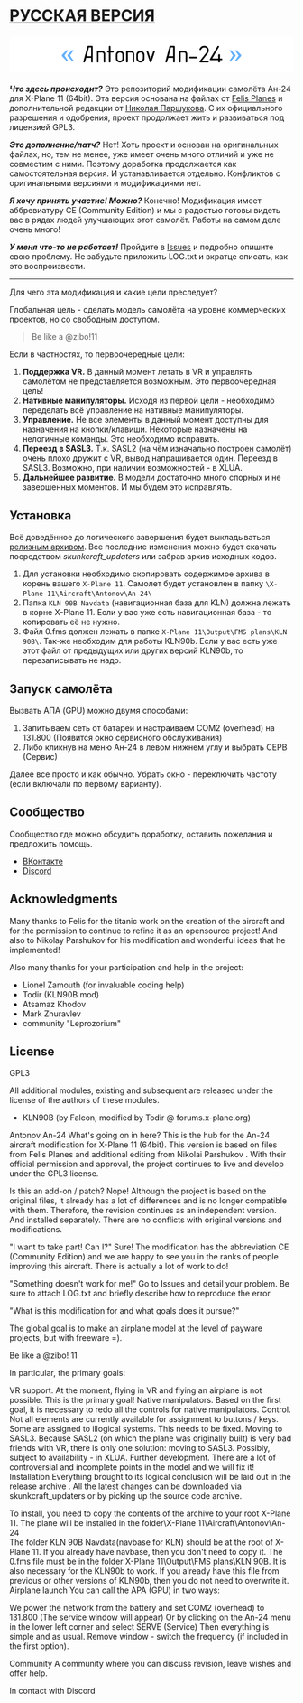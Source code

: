 # [РУССКАЯ ВЕРСИЯ](README.md)
<h4 align="center">
  <img alt="Antonov An-24" src="readme-head-en.png">
</h4>

***Что здесь происходит?*** Это репозиторий модификации самолёта Ан-24 для X-Plane 11 (64bit).
Эта версия основана на файлах от [Felis Planes](http://felis-planes.com/) и дополнительной редакции от [Николая Паршукова](https://github.com/parshukov/An24-Felis-for-XP11).
С их официального разрешения и одобрения, проект продолжает жить и развиваться под лицензией GPL3.

***Это дополнение/патч?*** Нет! Хоть проект и основан на оригинальных файлах, но, тем не менее, уже имеет очень много отличий и уже не совместим с ними. Поэтому доработка продолжается как самостоятельная версия. И устанавливается отдельно. Конфликтов с оригинальными версиями и модификациями нет.

***Я хочу принять участие! Можно?*** Конечно! Модификация имеет аббревиатуру CE (Community Edition) и мы с радостью готовы видеть вас в рядах людей улучшающих этот самолёт. Работы на самом деле очень много!

***У меня что-то не работает!*** Пройдите в [Issues](https://github.com/mixMugz/An-24/issues) и подробно опишите свою проблему. Не забудьте приложить LOG.txt и вкратце описать, как это воспроизвести.

---

Для чего эта модификация и какие цели преследует?

Глобальная цель - сделать модель самолёта на уровне коммерческих проектов, но со свободным доступом.
>Be like a @zibo!11

Если в частностях, то первоочередные цели:

1. **Поддержка VR.** В данный момент летать в VR и управлять самолётом не представляется возможным. Это первоочередная цель!
2. **Нативные манипуляторы.** Исходя из первой цели - необходимо переделать всё управление
   на нативные манипуляторы.
3. **Управление.** Не все элементы в данный момент доступны для назначения на кнопки/клавиши. Некоторые
   назначены на нелогичные команды. Это необходимо исправить.
4. **Переезд в SASL3.** Т.к. SASL2 (на чём изначально построен самолёт) очень плохо дружит с VR,
   вывод напрашивается один. Переезд в SASL3. Возможно, при наличии возможностей - в XLUA.
5. **Дальнейшее развитие.** В модели достаточно много спорных и не завершенных моментов. И мы будем это исправлять.

## Установка

Всё доведённое до логического завершения будет выкладываться [релизным архивом](https://github.com/mixMugz/An-24/releases). Все последние изменения можно будет скачать посредством *skunkcraft_updaters* или забрав архив исходных кодов.

1. Для установки необходимо скопировать содержимое архива в корень вашего `X-Plane 11`.
   Самолет будет установлен в папку `\X-Plane 11\Aircraft\Antonov\An-24\`
2. Папка `KLN 90B Navdata` (навигационная база для KLN) должна лежать в корне X-Plane 11. Если у вас уже есть навигационная база - то копировать её не нужно.
3. Файл 0.fms должен лежать в папке `X-Plane 11\Output\FMS plans\KLN 90B\`. Так-же необходим для работы KLN90b. Если у вас есть уже этот файл от предыдущих или других версий KLN90b, то перезаписывать не надо.

## Запуск самолёта

Вызвать АПА (GPU) можно двумя способами:

1. Запитываем сеть от батареи и настраиваем COM2 (overhead) на 131.800 (Появится окно сервисного обслуживания)
2. Либо кликнув на меню Ан-24 в левом нижнем углу и выбрать СЕРВ (Сервис)

Далее все просто и как обычно. Убрать окно - переключить частоту (если включали по первому варианту).

## Сообщество

Сообщество где можно обсудить доработку, оставить пожелания и предложить помощь.

- [ВКонтакте](https://vk.com/an24_ce)
- [Discord](https://discord.gg/tAfXsqV)

## Acknowledgments

Many thanks to Felis for the titanic work on the creation of the aircraft and for the permission to continue to refine it as an opensource project! And also to Nikolay Parshukov for his modification and wonderful ideas that he implemented!

Also many thanks for your participation and help in the project:

- Lionel Zamouth (for invaluable coding help)
- Todir (KLN90B mod)
- Atsamaz Khodov
- Mark Zhuravlev
- community "Leprozorium"

## License

GPL3

All additional modules, existing and subsequent are released under the license of the authors of these modules.
- KLN90B (by Falcon, modified by Todir @ forums.x-plane.org)





Antonov An-24
What's going on in here? This is the hub for the An-24 aircraft modification for X-Plane 11 (64bit). This version is based on files from Felis Planes and additional editing from Nikolai Parshukov . With their official permission and approval, the project continues to live and develop under the GPL3 license.

Is this an add-on / patch? Nope! Although the project is based on the original files, it already has a lot of differences and is no longer compatible with them. Therefore, the revision continues as an independent version. And installed separately. There are no conflicts with original versions and modifications.

"I want to take part! Can I?" Sure! The modification has the abbreviation CE (Community Edition) and we are happy to see you in the ranks of people improving this aircraft. There is actually a lot of work to do!

"Something doesn't work for me!" Go to Issues and detail your problem. Be sure to attach LOG.txt and briefly describe how to reproduce the error.

"What is this modification for and what goals does it pursue?"

The global goal is to make an airplane model at the level of payware projects, but with freeware =).

Be like a @zibo! 11

In particular, the primary goals:

VR support. At the moment, flying in VR and flying an airplane is not possible. This is the primary goal!
Native manipulators. Based on the first goal, it is necessary to redo all the controls for native manipulators.
Control. Not all elements are currently available for assignment to buttons / keys. Some are assigned to illogical systems. This needs to be fixed.
Moving to SASL3. Because SASL2 (on which the plane was originally built) is very bad friends with VR, there is only one solution: moving to SASL3. Possibly, subject to availability - in XLUA.
Further development. There are a lot of controversial and incomplete points in the model and we will fix it!
Installation
Everything brought to its logical conclusion will be laid out in the release archive . All the latest changes can be downloaded via skunkcraft_updaters or by picking up the source code archive.

To install, you need to copy the contents of the archive to your root X-Plane 11. The plane will be installed in the folder\X-Plane 11\Aircraft\Antonov\An-24\
The folder KLN 90B Navdata(navbase for KLN) should be at the root of X-Plane 11. If you already have navbase, then you don't need to copy it.
The 0.fms file must be in the folder X-Plane 11\Output\FMS plans\KLN 90B\. It is also necessary for the KLN90b to work. If you already have this file from previous or other versions of KLN90b, then you do not need to overwrite it.
Airplane launch
You can call the APA (GPU) in two ways:

We power the network from the battery and set COM2 (overhead) to 131.800 (The service window will appear)
Or by clicking on the An-24 menu in the lower left corner and select SERVE (Service)
Then everything is simple and as usual. Remove window - switch the frequency (if included in the first option).

Community
A community where you can discuss revision, leave wishes and offer help.

In contact with
Discord
